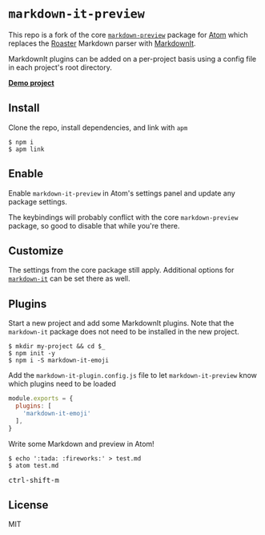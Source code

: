 # `markdown-it-preview`

This repo is a fork of the core [`markdown-preview`](https://github.com/atom/markdown-preview) package for [Atom](https://atom.io/) which replaces the [Roaster](https://github.com/gjtorikian/roaster) Markdown parser with [MarkdownIt](https://github.com/markdown-it/markdown-it).

MarkdownIt plugins can be added on a per-project basis using a config file in each project's root directory.

[**Demo project**](https://github.com/msimmer/markdown-it-preview-demo)

## Install

Clone the repo, install dependencies, and link with `apm`

```
$ npm i
$ apm link
```

## Enable

Enable `markdown-it-preview` in Atom's settings panel and update any package settings.

The keybindings will probably conflict with the core `markdown-preview` package, so good to disable that while you're there.

## Customize

The settings from the core package still apply.  Additional options for  [`markdown-it`](https://github.com/markdown-it/markdown-it#init-with-presets-and-options) can be set there as well.

## Plugins

Start a new project and add some MarkdownIt plugins.  Note that the `markdown-it` package does not need to be installed in the new project.

```console
$ mkdir my-project && cd $_
$ npm init -y
$ npm i -S markdown-it-emoji
```

Add the `markdown-it-plugin.config.js` file to let `markdown-it-preview` know which plugins need to be loaded

```js
module.exports = {
  plugins: [
    'markdown-it-emoji'
  ],
}
```

Write some Markdown and preview in Atom!

```console
$ echo ':tada: :fireworks:' > test.md
$ atom test.md
```

<kbd>ctrl-shift-m</kbd>

## License

MIT
